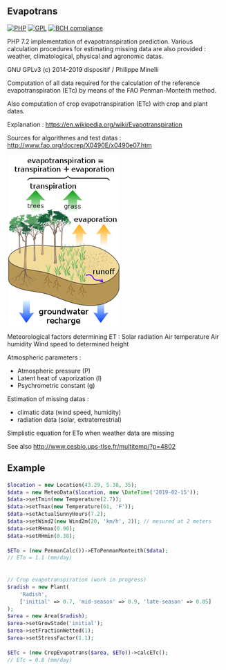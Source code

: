 ## Evapotrans



[![PHP](https://img.shields.io/badge/PHP-7.2-blue.svg)]()
[![GPL](https://img.shields.io/badge/license-GPL-black.svg)]()
[![BCH compliance](https://bettercodehub.com/edge/badge/Dispositif/evapotrans?branch=master)](https://bettercodehub.com/)

PHP 7.2 implementation of evapotranspiration prediction. Various calculation procedures for estimating missing data are also provided : weather, climatological, physical and agronomic datas. 

GNU GPLv3 (c) 2014-2019 dispositif / Philippe Minelli

Computation of all data required for the calculation of the reference evapotranspiration (ETc) by means of the FAO Penman-Monteith method. 

Also computation of crop evapotranspiration (ETc) with crop and plant datas. 

Explanation : https://en.wikipedia.org/wiki/Evapotranspiration

Sources for algorithmes and test datas : http://www.fao.org/docrep/X0490E/x0490e07.htm

<img src="https://raw.githubusercontent.com/Dispositif/evapotrans/master/evapotrans.png?sanitize=true&raw=true">

Meteorological factors determining ET :
Solar radiation
Air temperature
Air humidity
Wind speed to determined height

Atmospheric parameters :
* Atmospheric pressure (P)
* Latent heat of vaporization (l)
* Psychrometric constant (g)

Estimation of missing datas :
* climatic data (wind speed, humidity)
* radiation data (solar, extraterrestrial)

Simplistic equation for ETo when weather data are missing

See also http://www.cesbio.ups-tlse.fr/multitemp/?p=4802

## Example 
```php
$location = new Location(43.29, 5.38, 35);
$data = new MeteoData($location, new \DateTime('2019-02-15'));
$data->setTmin(new Temperature(2.7));
$data->setTmax(new Temperature(61, 'F'));
$data->setActualSunnyHours(7.2); 
$data->setWind2(new Wind2m(20, 'km/h', 2)); // mesured at 2 meters
$data->setRHmax(0.90);
$data->setRHmin(0.38);

$ETo = (new PenmanCalc())->EToPenmanMonteith($data);
// ETo = 1.1 (mm/day)


// Crop evapotranspiration (work in progress)
$radish = new Plant(
    'Radish',
    ['initial' => 0.7, 'mid-season' => 0.9, 'late-season' => 0.85]
);
$area = new Area($radish);
$area->setGrowStade('initial');
$area->setFractionWetted(1);
$area->setStressFactor(1.1);

$ETc = (new CropEvapotrans($area, $ETo))->calcETc();
// ETc = 0.8 (mm/day)

```

